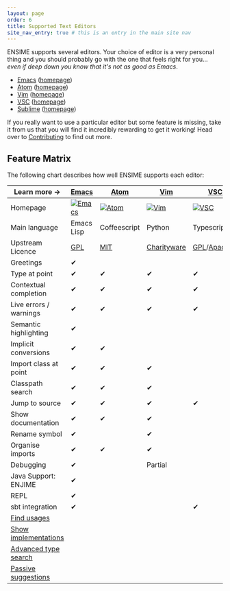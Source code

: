 ```yaml
---
layout: page
order: 6
title: Supported Text Editors
site_nav_entry: true # this is an entry in the main site nav
---
```


ENSIME supports several editors. Your choice of editor is a very personal thing and you should probably go with the one that feels right for you... *even if deep down you know that it's not as good as Emacs*.

- [Emacs](emacs) ([homepage][emacs])
- [Atom](atom) ([homepage][atom])
- [Vim](vim) ([homepage][vim])
- [VSC](vscode) ([homepage][vsc])
- [Sublime](sublime) ([homepage][subl])

If you really want to use a particular editor but some feature is missing, take it from us that you will find it incredibly rewarding to get it working! Head over to [Contributing](/contributing) to find out more.

## Feature Matrix

The following chart describes how well ENSIME supports each editor:

[emacs]: http://www.gnu.org/software/emacs/
[emacsI]: /talks/scalasphere16/images/emacs.svg
[atom]: https://atom.io/
[atomI]: /talks/scalasphere16/images/atom-logo.svg
[vim]: http://www.vim.org/
[vimI]: /talks/scalasphere16/images/vim-logo.svg
[vsc]: https://code.visualstudio.com/
[vscI]: https://upload.wikimedia.org/wikipedia/commons/f/f3/Visual_Studio_Code_0.10.1_icon.png
[subl]: https://www.sublimetext.com/
[sublI]: /talks/scalasphere16/images/sublime-logo.svg
[GPL]: http://www.gnu.org/licenses/gpl.en.html
[MIT]: https://opensource.org/licenses/MIT
[Charityware]: http://vimdoc.sourceforge.net/htmldoc/uganda.html#license
[MIT]: https://opensource.org/licenses/MIT
[Find usages]: https://github.com/ensime/ensime-server/issues/425
[Show implementations]: https://github.com/ensime/ensime-server/issues/1131
[Advanced type search]: https://github.com/ensime/ensime-server/issues/472
[Passive suggestions]: https://github.com/ensime/ensime-server/issues/848
[Whitebox macros]: https://github.com/fommil/imaginary-friend
[Apache2]: https://www.apache.org/licenses/LICENSE-2.0

| Learn more →           | [Emacs](emacs)            | [Atom](atom)           | [Vim](vim)          | [VSC](vscode)       | [Sublime](sublime)        |
| ---------------------- | ------------------------- | ---------------------- | ------------------- | ------------------- | ------------------------- |
| Homepage               | [![Emacs][emacsI]][emacs] | [![Atom][atomI]][atom] | [![Vim][vimI]][vim] | [![VSC][vscI]][vsc] | [![Sublime][sublI]][subl] |
| Main language          | Emacs Lisp                | Coffeescript           | Python              | Typescript          | Python                    |
| Upstream Licence       | [GPL]                     | [MIT]                  | [Charityware]       | [GPL]/[Apache2]     | Proprietary               |
| Greetings              | ✔                         |                        |                     |                     |                           |
| Type at point          | ✔                         | ✔                      | ✔                   | ✔                   | ✔                         |
| Contextual completion  | ✔                         | ✔                      | ✔                   | ✔                   | ✔                         |
| Live errors / warnings | ✔                         | ✔                      | ✔                   | ✔                   | ✔                         |
| Semantic highlighting  | ✔                         |                        |                     |                     |                           |
| Implicit conversions   | ✔                         | ✔                      |                     |                     |                           |
| Import class at point  | ✔                         | ✔                      | ✔                   |                     | ✔                         |
| Classpath search       | ✔                         | ✔                      | ✔                   |                     |                           |
| Jump to source         | ✔                         | ✔                      | ✔                   | ✔                   | ✔                         |
| Show documentation     | ✔                         | ✔                      | ✔                   |                     | ✔                         |
| Rename symbol          | ✔                         |                        | ✔                   |                     | ✔                         |
| Organise imports       | ✔                         | ✔                      | ✔                   |                     | ✔                         |
| Debugging              | ✔                         |                        | Partial             |                     |                           |
| Java Support: ENJIME   | ✔                         |                        |                     |                     |                           |
| REPL                   | ✔                         |                        |                     |                     |                           |
| sbt integration        | ✔                         |                        |                     | ✔                   |                           |
| [Find usages]          |                           |                        |                     |                     |                           |
| [Show implementations] |                           |                        |                     |                     |                           |
| [Advanced type search] |                           |                        |                     |                     |                           |
| [Passive suggestions]  |                           |                        |                     |                     |                           |

